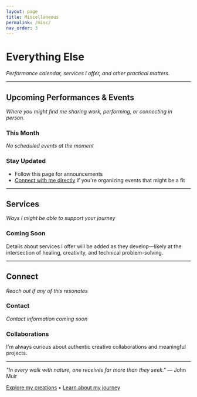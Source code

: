 ```yaml
---
layout: page
title: Miscellaneous
permalink: /misc/
nav_order: 3
---
```


# Everything Else

*Performance calendar, services I offer, and other practical matters.*

---

## Upcoming Performances & Events

*Where you might find me sharing work, performing, or connecting in person.*

### This Month
*No scheduled events at the moment*

### Stay Updated
- Follow this page for announcements
- [Connect with me directly](/about/) if you're organizing events that might be a fit

---

## Services

*Ways I might be able to support your journey*

### Coming Soon
Details about services I offer will be added as they develop—likely at the intersection of healing, creativity, and technical problem-solving.

---

## Connect

*Reach out if any of this resonates*

### Contact
*Contact information coming soon*

### Collaborations
I'm always curious about authentic creative collaborations and meaningful projects.

---

*"In every walk with nature, one receives far more than they seek."* — John Muir

[Explore my creations](/creations/) • [Learn about my journey](/about/)